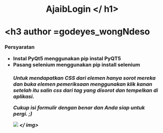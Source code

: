 # <h1 align = "center"> AjaibLogin </ h1>
# <h3 author =godeyes_wongNdeso
<h3> Persyaratan </ h3>
<ul type = "square">
  <li> Instal PyQt5 menggunakan <b> pip instal PyQT5 </ b> </ li>
  <li> Pasang selenium menggunakan <b> pip install selenium </ b> </ li>
</ ul>
<h5> Untuk mendapatkan CSS dari elemen hanya sorot mereka dan buka elemen pemeriksaan menggunakan klik kanan setelah itu salin css dari tag yang disorot dan tempelkan di aplikasi. </ h5>
<p> Cukup isi formulir dengan benar dan Anda siap untuk pergi. ;) </ p>

<br>  

<img src = "https://ratansingh98.github.io/assets/images/Hack-IT.png"> </ img>
